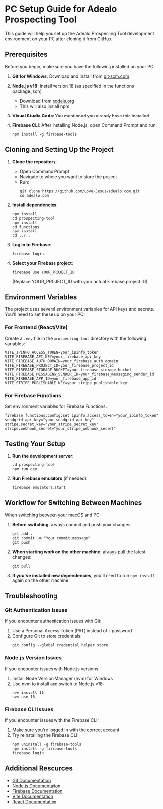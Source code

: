 # PC Setup Guide for Adealo Prospecting Tool

This guide will help you set up the Adealo Prospecting Tool development environment on your PC after cloning it from GitHub.

## Prerequisites

Before you begin, make sure you have the following installed on your PC:

1. **Git for Windows**: Download and install from [git-scm.com](https://git-scm.com/download/win)

2. **Node.js v18**: Install version 18 (as specified in the functions package.json)
   - Download from [nodejs.org](https://nodejs.org/)
   - This will also install npm

3. **Visual Studio Code**: You mentioned you already have this installed

4. **Firebase CLI**: After installing Node.js, open Command Prompt and run:
   ```
   npm install -g firebase-tools
   ```

## Cloning and Setting Up the Project

1. **Clone the repository**:
   - Open Command Prompt
   - Navigate to where you want to store the project
   - Run:
     ```
     git clone https://github.com/Love-Jesus/adealo.com.git
     cd adealo.com
     ```

2. **Install dependencies**:
   ```
   npm install
   cd prospecting-tool
   npm install
   cd functions
   npm install
   cd ../..
   ```

3. **Log in to Firebase**:
   ```
   firebase login
   ```

4. **Select your Firebase project**:
   ```
   firebase use YOUR_PROJECT_ID
   ```
   (Replace YOUR_PROJECT_ID with your actual Firebase project ID)

## Environment Variables

The project uses several environment variables for API keys and secrets. You'll need to set these up on your PC:

### For Frontend (React/Vite)

Create a `.env` file in the `prospecting-tool` directory with the following variables:

```
VITE_IPINFO_ACCESS_TOKEN=your_ipinfo_token
VITE_FIREBASE_API_KEY=your_firebase_api_key
VITE_FIREBASE_AUTH_DOMAIN=your_firebase_auth_domain
VITE_FIREBASE_PROJECT_ID=your_firebase_project_id
VITE_FIREBASE_STORAGE_BUCKET=your_firebase_storage_bucket
VITE_FIREBASE_MESSAGING_SENDER_ID=your_firebase_messaging_sender_id
VITE_FIREBASE_APP_ID=your_firebase_app_id
VITE_STRIPE_PUBLISHABLE_KEY=your_stripe_publishable_key
```

### For Firebase Functions

Set environment variables for Firebase Functions:

```
firebase functions:config:set ipinfo.access_token="your_ipinfo_token" sendgrid.api_key="your_sendgrid_api_key" stripe.secret_key="your_stripe_secret_key" stripe.webhook_secret="your_stripe_webhook_secret"
```

## Testing Your Setup

1. **Run the development server**:
   ```
   cd prospecting-tool
   npm run dev
   ```

2. **Run Firebase emulators** (if needed):
   ```
   firebase emulators:start
   ```

## Workflow for Switching Between Machines

When switching between your macOS and PC:

1. **Before switching**, always commit and push your changes:
   ```
   git add .
   git commit -m "Your commit message"
   git push
   ```

2. **When starting work on the other machine**, always pull the latest changes:
   ```
   git pull
   ```

3. **If you've installed new dependencies**, you'll need to run `npm install` again on the other machine.

## Troubleshooting

### Git Authentication Issues

If you encounter authentication issues with Git:

1. Use a Personal Access Token (PAT) instead of a password
2. Configure Git to store credentials:
   ```
   git config --global credential.helper store
   ```

### Node.js Version Issues

If you encounter issues with Node.js versions:

1. Install Node Version Manager (nvm) for Windows
2. Use nvm to install and switch to Node.js v18:
   ```
   nvm install 18
   nvm use 18
   ```

### Firebase CLI Issues

If you encounter issues with the Firebase CLI:

1. Make sure you're logged in with the correct account
2. Try reinstalling the Firebase CLI:
   ```
   npm uninstall -g firebase-tools
   npm install -g firebase-tools
   firebase login
   ```

## Additional Resources

- [Git Documentation](https://git-scm.com/doc)
- [Node.js Documentation](https://nodejs.org/en/docs/)
- [Firebase Documentation](https://firebase.google.com/docs)
- [Vite Documentation](https://vitejs.dev/guide/)
- [React Documentation](https://reactjs.org/docs/getting-started.html)
